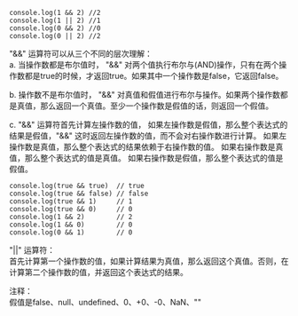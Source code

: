 ~~~
console.log(1 && 2) //2
console.log(1 || 2) //1
console.log(0 && 2) //0
console.log(0 || 2) //2
~~~


"&&" 运算符可以从三个不同的层次理解：  
a. 当操作数都是布尔值时， "&&" 对两个值执行布尔与(AND)操作，只有在两个操作数都是true的时候，才返回true。如果其中一个操作数是false，它返回false。  

b. 操作数不是布尔值时， "&&" 对真值和假值进行布尔与操作。如果两个操作数都是真值，那么返回一个真值。至少一个操作数是假值的话，则返回一个假值。  

c. "&&" 运算符首先计算左操作数的值，
如果左操作数是假值，那么整个表达式的结果是假值，"&&" 这时返回左操作数的值，而不会对右操作数进行计算。
如果左操作数是真值，那么整个表达式的结果依赖于右操作数的值。
	如果右操作数是真值，那么整个表达式的值是真值。
	如果右操作数是假值，那么整个表达式的值是假值。

~~~
console.log(true && true)  // true
console.log(true && false) // false
console.log(true && 1)     // 1
console.log(true && 0)     // 0
console.log(1 && 2)        // 2
console.log(1 && 0)        // 0
console.log(0 && 1)        // 0
~~~

"||" 运算符：  
首先计算第一个操作数的值，如果计算结果为真值，那么返回这个真值。否则，在计算第二个操作数的值，并返回这个表达式的结果。  
  
注释：  
假值是false、null、undefined、0、+0、-0、NaN、""    